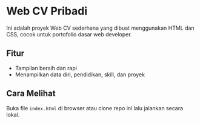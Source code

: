 # Web CV Pribadi

Ini adalah proyek Web CV sederhana yang dibuat menggunakan HTML dan CSS, cocok untuk portofolio dasar web developer.

## Fitur
- Tampilan bersih dan rapi
- Menampilkan data diri, pendidikan, skill, dan proyek

## Cara Melihat
Buka file `index.html` di browser atau clone repo ini lalu jalankan secara lokal.
